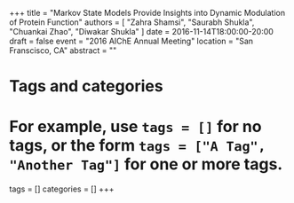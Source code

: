 +++
title = "Markov State Models Provide Insights into Dynamic Modulation of Protein Function"
authors = [ "Zahra Shamsi", "Saurabh Shukla", "Chuankai Zhao", "Diwakar Shukla" ]
date = 2016-11-14T18:00:00-20:00
draft = false
event = "2016 AIChE Annual Meeting"
location = "San Franscisco, CA"
abstract    = ""

# Tags and categories
# For example, use `tags = []` for no tags, or the form `tags = ["A Tag", "Another Tag"]` for one or more tags.
tags = []
categories = []
+++

